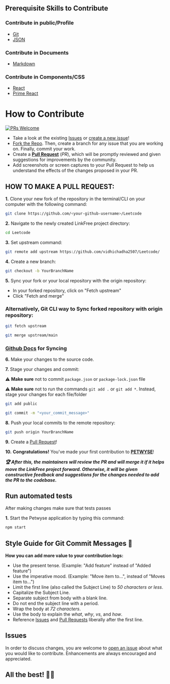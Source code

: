 ## Prerequisite Skills to Contribute

### Contribute in public/Profile

- [Git](https://git-scm.com/) 
- [JSON](https://www.json.org/json-en.html)

### Contribute in Documents

- [Markdown](https://www.markdownguide.org/basic-syntax/)

### Contribute in Components/CSS

- [React](https://reactjs.org/)
- [Prime React](https://www.primefaces.org/primereact/)

# How to Contribute

[![PRs Welcome](https://img.shields.io/badge/PRs-welcome-brightgreen.svg?style=flat-square)](https://github.com/SuperAayush/TWTCORD/pulls)

- Take a look at the existing [Issues](https://github.com/vidhichadha2507/Leetcode/issues) or [create a new issue](https://github.com/vidhichadha2507/Leetcode/issues/new/choose)!
- [Fork the Repo](https://github.com/vidhichadha2507/Leetcode/fork). Then, create a branch for any issue that you are working on. Finally, commit your work.
- Create a **[Pull Request](https://github.com/vidhichadha2507/Leetcode/compare)** (_PR_), which will be promptly reviewed and given suggestions for improvements by the community.
- Add screenshots or screen captures to your Pull Request to help us understand the effects of the changes proposed in your PR.

## HOW TO MAKE A PULL REQUEST:

**1.** Clone your new fork of the repository in the terminal/CLI on your computer with the following command:

```bash
git clone https://github.com/<your-github-username>/Leetcode
```

**2.** Navigate to the newly created LinkFree project directory:

```bash
cd Leetcode
```

**3.** Set upstream command:

```bash
git remote add upstream https://github.com/vidhichadha2507/Leetcode/
```

**4.** Create a new branch:

```bash
git checkout -b YourBranchName
```

**5.** Sync your fork or your local repository with the origin repository:

- In your forked repository, click on "Fetch upstream"
- Click "Fetch and merge"

### Alternatively, Git CLI way to Sync forked repository with origin repository:

```bash
git fetch upstream
```

```bash
git merge upstream/main
```

### [Github Docs](https://docs.github.com/en/github/collaborating-with-pull-requests/addressing-merge-conflicts/resolving-a-merge-conflict-on-github) for Syncing

**6.** Make your changes to the source code.

**7.** Stage your changes and commit:

⚠️ **Make sure** not to commit `package.json` or `package-lock.json` file

⚠️ **Make sure** not to run the commands `git add .` or `git add *`. Instead, stage your changes for each file/folder

```bash
git add public
```

```bash
git commit -m "<your_commit_message>"
```

**8.** Push your local commits to the remote repository:

```bash
git push origin YourBranchName
```

**9.** Create a [Pull Request](https://help.github.com/en/github/collaborating-with-issues-and-pull-requests/creating-a-pull-request)!

**10.** **Congratulations!** You've made your first contribution to [**PETWYSE**](https://github.com/vidhichadha2507/Leetcode/graphs/contributors)! 

**_:trophy: After this, the maintainers will review the PR and will merge it if it helps move the LinkFree project forward. Otherwise, it will be given constructive feedback and suggestions for the changes needed to add the PR to the codebase._**

## Run automated tests

After making changes make sure that tests passes

**1.** Start the Petwyse application by typing this command:

```bash
npm start
```

## Style Guide for Git Commit Messages :memo:

**How you can add more value to your contribution logs:**

- Use the present tense. (Example: "Add feature" instead of "Added feature")
- Use the imperative mood. (Example: "Move item to...", instead of "Moves item to...")
- Limit the first line (also called the Subject Line) to _50 characters or less_.
- Capitalize the Subject Line.
- Separate subject from body with a blank line.
- Do not end the subject line with a period.
- Wrap the body at _72 characters_.
- Use the body to explain the _what_, _why_, _vs_, and _how_.
- Reference [Issues](https://github.com/vidhichadha2507/Leetcode/issues) and [Pull Requests](https://github.com/vidhichadha2507/Leetcode/pulls) liberally after the first line.

## Issues

In order to discuss changes, you are welcome to [open an issue](https://github.com/vidhichadha2507/Leetcode/issues/new/choose) about what you would like to contribute. Enhancements are always encouraged and appreciated.

## All the best! 👍🏻
